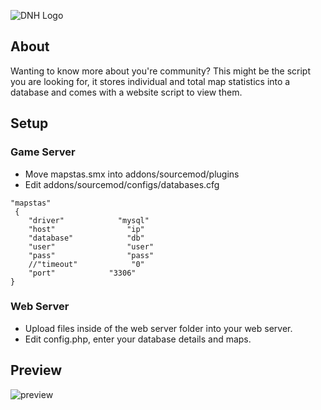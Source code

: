 ![DNH Logo](https://camo.githubusercontent.com/742c455547018630cf337754b6e93a16e880dbd2/68747470733a2f2f63646e2e646973636f72646170702e636f6d2f6174746163686d656e74732f3433353630313839363836323930383433372f3533383532363832363139323936313533362f6e626664666864666864686468642e706e67)


## About
Wanting to know more about you're community? This might be the script you are looking for, it stores individual and total map statistics into a database and comes with a website script to view them.

## Setup

### Game Server
- Move mapstas.smx into addons/sourcemod/plugins
- Edit addons/sourcemod/configs/databases.cfg
```
"mapstas"
 {
    "driver"            "mysql"
    "host"                "ip"
    "database"            "db"
    "user"                "user"
    "pass"                "pass"
    //"timeout"            "0"
    "port"            "3306"
}
```

### Web Server
- Upload files inside of the web server folder into your web server.
- Edit config.php, enter your database details and maps.

## Preview 
![preview](https://i.imgur.com/xjUnDDD.png)
